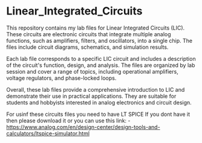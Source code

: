 # Linear_Integrated_Circuits
This repository contains my lab files for Linear Integrated Circuits (LIC). These circuits are electronic circuits that integrate multiple analog functions, such as amplifiers, filters, and oscillators, into a single chip. The files include circuit diagrams, schematics, and simulation results.

Each lab file corresponds to a specific LIC circuit and includes a description of the circuit's function, design, and analysis. The files are organized by lab session and cover a range of topics, including operational amplifiers, voltage regulators, and phase-locked loops.

Overall, these lab files provide a comprehensive introduction to LIC and demonstrate their use in practical applications. They are suitable for students and hobbyists interested in analog electronics and circuit design.

For usinf these circuits files you need to have LT SPICE
If you dont have it then please download it or you can use this link: - https://www.analog.com/en/design-center/design-tools-and-calculators/ltspice-simulator.html
